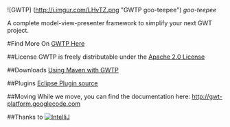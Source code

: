 ![GWTP] (http://i.imgur.com/LHvTZ.png "GWTP goo-teepee") *goo-teepee*

A complete model-view-presenter framework to simplify your next GWT project.

#Find More On [GWTP Here](https://github.com/ArcBees/GWTP/wiki)

##License
GWTP is freely distributable under the [Apache 2.0 License](http://www.apache.org/licenses/LICENSE-2.0.html)

##Downloads
[Using Maven with GWTP](Using-Gwtp-with-Maven)

##Plugins
[Eclipse Plugin source](https://github.com/ArcBees/gwtp-eclipse-plugin)

##Moving
While we move, you can find the documentation here:
http://gwt-platform.googlecode.com

##Thanks to
[![IntelliJ](https://lh6.googleusercontent.com/--QIIJfKrjSk/UJJ6X-UohII/AAAAAAAAAVM/cOW7EjnH778/s800/banner_IDEA.png)](http://www.jetbrains.com/idea/index.html)
